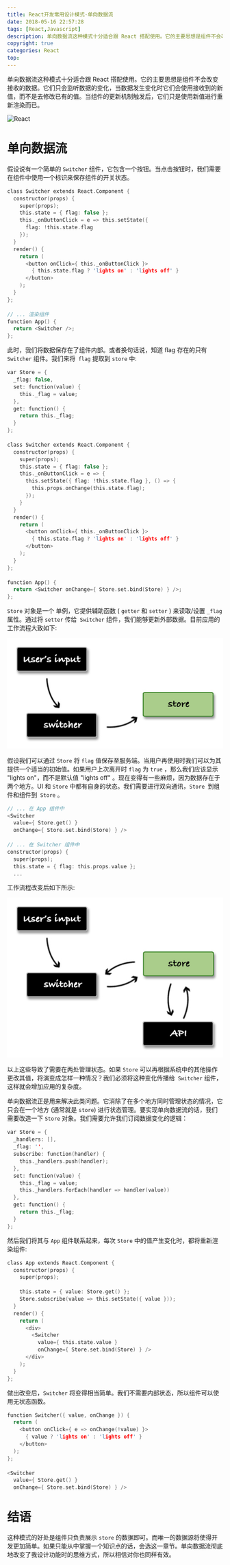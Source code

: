 ```yaml
---
title: React开发常用设计模式-单向数据流
date: 2018-05-16 22:57:28
tags: [React,Javascript]
description: 单向数据流这种模式十分适合跟 React 搭配使用。它的主要思想是组件不会改变接收的数据。它们只会监听数据的变化，当数据发生变化时它们会使用接收到的新值，而不是去修改已有的值。当组件的更新机制触发后，它们只是使用新值进行重新渲染而已。
copyright: true
categories: React
top:
---
```



单向数据流这种模式十分适合跟 React 搭配使用。它的主要思想是组件不会改变接收的数据。它们只会监听数据的变化，当数据发生变化时它们会使用接收到的新值，而不是去修改已有的值。当组件的更新机制触发后，它们只是使用新值进行重新渲染而已。

![React](https://coding.net/u/DRuilong/p/phone_drl/git/raw/master/image/react_d.png)

<!--more-->
# 单向数据流

假设说有一个简单的 `Switcher` 组件，它包含一个按钮。当点击按钮时，我们需要在组件中使用一个标识来保存组件的开关状态。
```h
class Switcher extends React.Component {
  constructor(props) {
    super(props);
    this.state = { flag: false };
    this._onButtonClick = e => this.setState({
      flag: !this.state.flag
    });
  }
  render() {
    return (
      <button onClick={ this._onButtonClick }>
        { this.state.flag ? 'lights on' : 'lights off' }
      </button>
    );
  }
};

// ... 渲染组件
function App() {
  return <Switcher />;
};
```
此时，我们将数据保存在了组件内部。或者换句话说，知道 flag 存在的只有 `Switcher` 组件。我们来将` flag` 提取到 `store` 中:
```h
var Store = {
  _flag: false,
  set: function(value) {
    this._flag = value;
  },
  get: function() {
    return this._flag;
  }
};

class Switcher extends React.Component {
  constructor(props) {
    super(props);
    this.state = { flag: false };
    this._onButtonClick = e => {
      this.setState({ flag: !this.state.flag }, () => {
        this.props.onChange(this.state.flag);
      });
    }
  }
  render() {
    return (
      <button onClick={ this._onButtonClick }>
        { this.state.flag ? 'lights on' : 'lights off' }
      </button>
    );
  }
};

function App() {
  return <Switcher onChange={ Store.set.bind(Store) } />;
};
```
`Store` 对象是一个 单例，它提供辅助函数 ( `getter` 和 `setter` ) 来读取/设置 `_flag` 属性。通过将 `setter` 传给` Switcher` 组件，我们能够更新外部数据。目前应用的工作流程大致如下:


![单向数据流](React开发常用设计模式-单向数据流/react_store.jpg)

假设我们可以通过 `Store` 将 `flag` 值保存至服务端。当用户再使用时我们可以为其提供一个适当的初始值。如果用户上次离开时 `flag` 为 `true` ，那么我们应该显示 "lights on"，而不是默认值 "lights off" 。现在变得有一些麻烦，因为数据存在于两个地方。UI 和 `Store` 中都有自身的状态。我们需要进行双向通讯，`Store `到组件和组件到` Store` 。
```h
// ... 在 App 组件中
<Switcher
  value={ Store.get() }
  onChange={ Store.set.bind(Store) } />

// ... 在 Switcher 组件中
constructor(props) {
  super(props);
  this.state = { flag: this.props.value };
  ...
  ```
  工作流程改变后如下所示:
  
  ![单向数据流](React开发常用设计模式-单向数据流/react_store1.jpg)
  
  以上这些导致了需要在两处管理状态。如果 `Store` 可以再根据系统中的其他操作更改其值，将演变成怎样一种情况？我们必须将这种变化传播给` Switcher` 组件，这样就会增加应用的复杂度。

单向数据流正是用来解决此类问题。它消除了在多个地方同时管理状态的情况，它只会在一个地方 (通常就是 `store`) 进行状态管理。要实现单向数据流的话，我们需要改造一下 `Store` 对象。我们需要允许我们订阅数据变化的逻辑：
```h
var Store = {
  _handlers: [],
  _flag: '',
  subscribe: function(handler) {
    this._handlers.push(handler);
  },
  set: function(value) {
    this._flag = value;
    this._handlers.forEach(handler => handler(value))
  },
  get: function() {
    return this._flag;
  }
};
```
然后我们将其与 `App` 组件联系起来，每次 `Store` 中的值产生变化时，都将重新渲染组件:
```h
class App extends React.Component {
  constructor(props) {
    super(props);

    this.state = { value: Store.get() };
    Store.subscribe(value => this.setState({ value }));
  }
  render() {
    return (
      <div>
        <Switcher
          value={ this.state.value }
          onChange={ Store.set.bind(Store) } />
      </div>
    );
  }
};
```
做出改变后，`Switcher` 将变得相当简单。我们不需要内部状态，所以组件可以使用无状态函数。
```h
function Switcher({ value, onChange }) {
  return (
    <button onClick={ e => onChange(!value) }>
      { value ? 'lights on' : 'lights off' }
    </button>
  );
};

<Switcher
  value={ Store.get() }
  onChange={ Store.set.bind(Store) } />
```

# 结语
这种模式的好处是组件只负责展示 `store` 的数据即可。而唯一的数据源将使得开发更加简单。如果只能从中掌握一个知识点的话，会选这一章节。单向数据流彻底地改变了我设计功能时的思维方式，所以相信对你也同样有效。